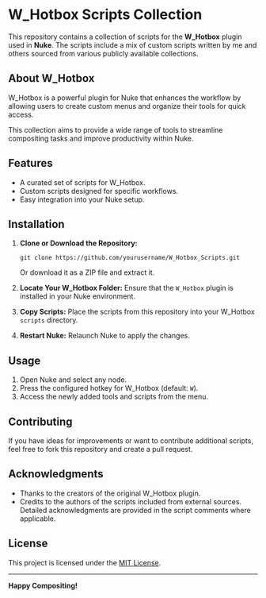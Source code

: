 # W_Hotbox Scripts Collection

This repository contains a collection of scripts for the **W_Hotbox** plugin used in **Nuke**. The scripts include a mix of custom scripts written by me and others sourced from various publicly available collections.

## About W_Hotbox

W_Hotbox is a powerful plugin for Nuke that enhances the workflow by allowing users to create custom menus and organize their tools for quick access.

This collection aims to provide a wide range of tools to streamline compositing tasks and improve productivity within Nuke.

## Features

- A curated set of scripts for W_Hotbox.
- Custom scripts designed for specific workflows.
- Easy integration into your Nuke setup.

## Installation

1. **Clone or Download the Repository:**
   ```
   git clone https://github.com/yourusername/W_Hotbox_Scripts.git
   ```
   Or download it as a ZIP file and extract it.

2. **Locate Your W_Hotbox Folder:**
   Ensure that the `W_Hotbox` plugin is installed in your Nuke environment.

3. **Copy Scripts:**
   Place the scripts from this repository into your W_Hotbox `scripts` directory.

4. **Restart Nuke:**
   Relaunch Nuke to apply the changes.

## Usage

1. Open Nuke and select any node.
2. Press the configured hotkey for W_Hotbox (default: `W`).
3. Access the newly added tools and scripts from the menu.

## Contributing

If you have ideas for improvements or want to contribute additional scripts, feel free to fork this repository and create a pull request.

## Acknowledgments

- Thanks to the creators of the original W_Hotbox plugin.
- Credits to the authors of the scripts included from external sources. Detailed acknowledgments are provided in the script comments where applicable.

## License

This project is licensed under the [MIT License](LICENSE).

---

**Happy Compositing!**
